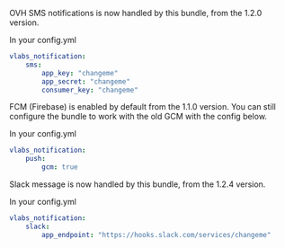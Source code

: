 OVH SMS notifications is now handled by this bundle, from the 1.2.0 version.

In your config.yml
```yaml
vlabs_notification:
    sms:
        app_key: "changeme"
        app_secret: "changeme"
        consumer_key: "changeme"
```

FCM (Firebase) is enabled by default from the 1.1.0 version.
You can still configure the bundle to work with the old GCM with the config below.

In your config.yml
```yaml
vlabs_notification:
    push:
        gcm: true
```

Slack message is now handled by this bundle, from the 1.2.4 version.

In your config.yml
```yaml
vlabs_notification:
    slack:
        app_endpoint: "https://hooks.slack.com/services/changeme"
```